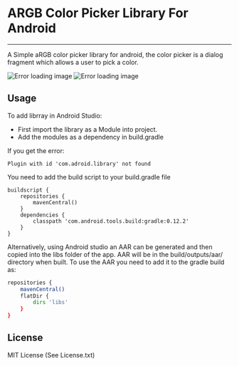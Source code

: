ARGB Color Picker Library For Android
=========
----------------------------------------------------------------------------------
A Simple aRGB color picker library for android, the color picker is a dialog fragment which allows a user to pick a color. 

![Error loading image](https://raw.githubusercontent.com/Jayen/RGBColorPickerLibrary/master/screenshots/nexus5ColorPicker.png)
![Error loading image](https://raw.githubusercontent.com/Jayen/RGBColorPickerLibrary/master/screenshots/nexus5ColorPickerLandscape.png)

Usage
--------------

To add librray in Android Studio:

* First import the library as a Module into project.
* Add the modules as a dependency in build.gradle

If you get the error:
```
Plugin with id 'com.adroid.library' not found
```
You need to add the build script to your build.gradle file
```
buildscript {
    repositories {
        mavenCentral()
    }
    dependencies {
        classpath 'com.android.tools.build:gradle:0.12.2'
    }
}
```

Alternatively, using Android studio an AAR can be generated and then copied into the libs folder of the app. AAR will be in the build/outputs/aar/ directory when built.
To use the AAR you need to add it to the gradle build as:
```sh
repositories {
    mavenCentral()
    flatDir {
        dirs 'libs'
    }
}
```

License
----
MIT License (See License.txt)

